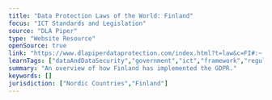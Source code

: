 ```yaml
---
title: "Data Protection Laws of the World: Finland"
focus: "ICT Standards and Legislation"
source: "DLA Piper"
type: "Website Resource"
openSource: true
link: "https://www.dlapiperdataprotection.com/index.html?t=law&c=FI#:~:text=In%20Finland%20The%20Office%20of,is%20the%20local%20supervisory%20authority.&text=The%20Data%20Protection%20Act%20specifies,to%20impose%20sanctions%20on%20entities."
learnTags: ["dataAndDataSecurity","government","ict","framework","regulation","legislationAndLaw"]
summary: "An overview of how Finland has implemented the GDPR."
keywords: []
jurisdiction: ["Nordic Countries","Finland"]
---
```

